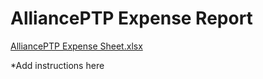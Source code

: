 # AlliancePTP Expense Report

[AlliancePTP Expense Sheet.xlsx](AlliancePTP%20Expense%20Report%20ff6ad39844fc42c0a0bd6500aa96ad77/AlliancePTP_Expense_Sheet.xlsx)

*Add instructions here